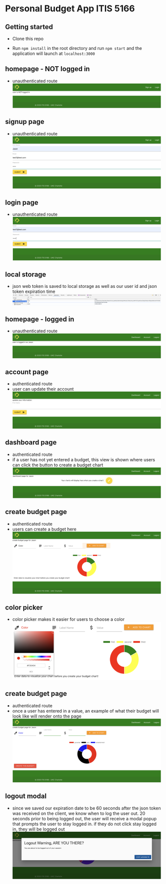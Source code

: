# Personal Budget App ITIS 5166

## Getting started

- Clone this repo

- Run `npm install` in the root directory and run `npm start` and the application will launch at `localhost:3000`

## homepage - NOT logged in

- unauthenticated route
  <img src="public/homepage-loggedout.png">

## signup page

- unauthenticated route
  <img src="public/signup.png">

## login page

- unauthenticated route
  <img src="public/login.png">

## local storage

- json web token is saved to local storage as well as our user id and json token expiration time
  <img src="public/localstorage.png">

## homepage - logged in

- unauthenticated route
  <img src="public/homepage-loggedin.png">

## account page

- authenticated route
- user can update their account
  <img src="public/updateprofile.png">

## dashboard page

- authenticated route
- if a user has not yet entered a budget, this view is shown where users can click the button to create a budget chart
  <img src="public/dashboard-no-chart.png">

## create budget page

- authenticated route
- users can create a budget here
  <img src="public/createbudget.png">

## color picker

- color picker makes it easier for users to choose a color
  <img src="public/colorpicker.png">

## create budget page

- authenticated route
- once a user has entered in a value, an example of what their budget will look like will render onto the page
  <img src="public/createbudgetexample.png">

## logout modal

- since we saved our expiration date to be 60 seconds after the json token was received on the client, we know when to log the user out. 20 seconds prior to being logged out, the user will receive a modal popup that prompts the user to stay logged in. if they do not click stay logged in, they will be logged out
  <img src="public/logoutmodal.png">
